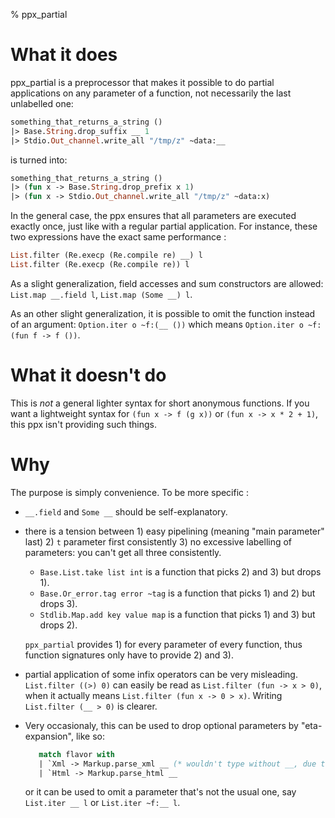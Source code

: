 % ppx_partial

# What it does

ppx_partial is a preprocessor that makes it possible to do partial applications
on any parameter of a function, not necessarily the last unlabelled one:

```ocaml
something_that_returns_a_string ()
|> Base.String.drop_suffix __ 1
|> Stdio.Out_channel.write_all "/tmp/z" ~data:__
```

is turned into:

```ocaml
something_that_returns_a_string ()
|> (fun x -> Base.String.drop_prefix x 1)
|> (fun x -> Stdio.Out_channel.write_all "/tmp/z" ~data:x)
```

In the general case, the ppx ensures that all parameters are executed exactly
once, just like with a regular partial application. For instance, these two
expressions have the exact same performance :

```ocaml
List.filter (Re.execp (Re.compile re) __) l
List.filter (Re.execp (Re.compile re)) l
```

As a slight generalization, field accesses and sum constructors are allowed: 
`List.map __.field l`, `List.map (Some __) l`.

As an other slight generalization, it is possible to omit the function instead of an
argument: `Option.iter o ~f:(__ ())` which means `Option.iter o ~f:(fun f -> f ())`.

# What it doesn't do

This is *not* a general lighter syntax for short anonymous functions.  If you
want a lightweight syntax for `(fun x -> f (g x))` or `(fun x -> x * 2 + 1)`,
this ppx isn't providing such things.

# Why

The purpose is simply convenience. To be more specific :

- `__.field` and `Some __` should be self-explanatory.

- there is a tension between 1) easy pipelining (meaning "main parameter" last) 2) `t`
  parameter first consistently 3) no excessive labelling of parameters: you can't get
  all three consistently.
  
  - `Base.List.take list int` is a function that picks 2) and 3) but drops 1).
  - `Base.Or_error.tag error ~tag` is a function that picks 1) and 2) but drops 3).
  - `Stdlib.Map.add key value map` is a function that picks 1) and 3) but drops 2).
  
  `ppx_partial` provides 1) for every parameter of every function, thus function
  signatures only have to provide 2) and 3).

- partial application of some infix operators can be very misleading.  `List.filter
  ((>) 0)` can easily be read as `List.filter (fun -> x > 0)`, when it actually means
  `List.filter (fun x -> 0 > x)`. Writing `List.filter (__ > 0)` is clearer.

- Very occasionaly, this can be used to drop optional parameters by "eta-expansion",
  like so:
    ```ocaml
       match flavor with
       | `Xml -> Markup.parse_xml __ (* wouldn't type without __, due to optional parameters *)
       | `Html -> Markup.parse_html __
    ```
  or it can be used to omit a parameter that's not the usual one, say `List.iter __ l` or
  `List.iter ~f:__ l`.
